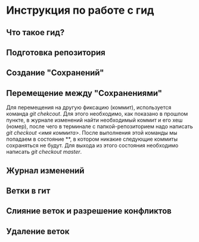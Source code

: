 # Инструкция по работе с гид

## Что такое гид?

## Подготовка репозитория

## Создание "Сохранений"

## Перемещение между "Сохранениями"

Для перемещения на другую фиксацию (коммит), используется команда *git chekcout*. Для этого необходимо, как показано в прошлом пункте, в журнале изменений найти необходимый коммит и его хеш (номер), после чего в терминале с папкой-репозиторием надо написать *git checkout <имя коммита>*. После выполнения этой команды мы попадаем в состояние **, в котором никакие следующие коммиты сохраняться не будут. Для выхода из этого состояния необходимо написать *git checkout master*.
## Журнал изменений

## Ветки в гит

## Слияние веток и разрешение конфликтов

## Удаление веток